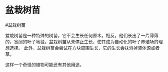 # 盆栽树苗

#[盆栽树苗](block:betterwithaddons:ecksie_sapling@0)

盆栽树苗是一种特殊的树苗，它不会生长任何原木。相反，他们长出了一片薄薄的，宽阔的叶子地毯。盆栽树苗从未停止生长，使其成为自动化的叶子养殖场的理想选择。
此外，盆栽树苗会尝试在方块周围生长，它的生长会抹消掉液体源或者草。

这样一个奇怪的植物可能还有其他用途。